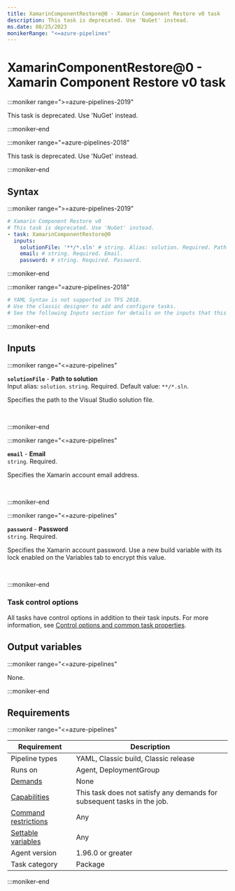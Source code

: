 ```yaml
---
title: XamarinComponentRestore@0 - Xamarin Component Restore v0 task
description: This task is deprecated. Use 'NuGet' instead.
ms.date: 08/25/2023
monikerRange: "<=azure-pipelines"
---
```


# XamarinComponentRestore@0 - Xamarin Component Restore v0 task

<!-- :::description::: -->
:::moniker range=">=azure-pipelines-2019"

<!-- :::editable-content name="description"::: -->
This task is deprecated. Use 'NuGet' instead.
<!-- :::editable-content-end::: -->

<!-- This task is deprecated.-->

:::moniker-end

:::moniker range="=azure-pipelines-2018"

<!-- :::editable-content name="description"::: -->
This task is deprecated. Use 'NuGet' instead.
<!-- :::editable-content-end::: -->

:::moniker-end
<!-- :::description-end::: -->

<!-- :::syntax::: -->
## Syntax

:::moniker range=">=azure-pipelines-2019"

```yaml
# Xamarin Component Restore v0
# This task is deprecated. Use 'NuGet' instead.
- task: XamarinComponentRestore@0
  inputs:
    solutionFile: '**/*.sln' # string. Alias: solution. Required. Path to solution. Default: **/*.sln.
    email: # string. Required. Email. 
    password: # string. Required. Password.
```

:::moniker-end

:::moniker range="=azure-pipelines-2018"

```yaml
# YAML Syntax is not supported in TFS 2018.
# Use the classic designer to add and configure tasks.
# See the following Inputs section for details on the inputs that this task supports.
```

:::moniker-end
<!-- :::syntax-end::: -->

<!-- :::inputs::: -->
## Inputs

<!-- :::item name="solutionFile"::: -->
:::moniker range="<=azure-pipelines"

**`solutionFile`** - **Path to solution**<br>
Input alias: `solution`. `string`. Required. Default value: `**/*.sln`.<br>
<!-- :::editable-content name="helpMarkDown"::: -->
Specifies the path to the Visual Studio solution file.
<!-- :::editable-content-end::: -->
<br>

:::moniker-end
<!-- :::item-end::: -->
<!-- :::item name="email"::: -->
:::moniker range="<=azure-pipelines"

**`email`** - **Email**<br>
`string`. Required.<br>
<!-- :::editable-content name="helpMarkDown"::: -->
Specifies the Xamarin account email address.
<!-- :::editable-content-end::: -->
<br>

:::moniker-end
<!-- :::item-end::: -->
<!-- :::item name="password"::: -->
:::moniker range="<=azure-pipelines"

**`password`** - **Password**<br>
`string`. Required.<br>
<!-- :::editable-content name="helpMarkDown"::: -->
Specifies the Xamarin account password. Use a new build variable with its lock enabled on the Variables tab to encrypt this value.
<!-- :::editable-content-end::: -->
<br>

:::moniker-end
<!-- :::item-end::: -->

### Task control options

All tasks have control options in addition to their task inputs. For more information, see [Control options and common task properties](/azure/devops/pipelines/yaml-schema/steps-task#common-task-properties).
<!-- :::inputs-end::: -->

<!-- :::outputVariables::: -->
## Output variables

:::moniker range="<=azure-pipelines"

None.

:::moniker-end
<!-- :::outputVariables-end::: -->

<!-- :::remarks::: -->
<!-- :::editable-content name="remarks"::: -->
<!-- :::editable-content-end::: -->
<!-- :::remarks-end::: -->

<!-- :::examples::: -->
<!-- :::editable-content name="examples"::: -->
<!-- :::editable-content-end::: -->
<!-- :::examples-end::: -->

<!-- :::properties::: -->
## Requirements

:::moniker range="<=azure-pipelines"

| Requirement | Description |
|-------------|-------------|
| Pipeline types | YAML, Classic build, Classic release |
| Runs on | Agent, DeploymentGroup |
| [Demands](/azure/devops/pipelines/process/demands) | None |
| [Capabilities](/azure/devops/pipelines/agents/agents#capabilities) | This task does not satisfy any demands for subsequent tasks in the job. |
| [Command restrictions](/azure/devops/pipelines/security/templates#agent-logging-command-restrictions) | Any |
| [Settable variables](/azure/devops/pipelines/security/templates#agent-logging-command-restrictions) | Any |
| Agent version |  1.96.0 or greater |
| Task category | Package |

:::moniker-end
<!-- :::properties-end::: -->

<!-- :::see-also::: -->
<!-- :::editable-content name="seeAlso"::: -->
<!-- :::editable-content-end::: -->
<!-- :::see-also-end::: -->